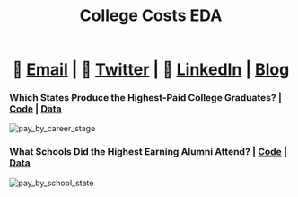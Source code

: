 # <div align="center"> <p>College Costs EDA</p> </br> 📧  [Email](mailto:EricFletcher3@gmail.com) | 💬  [Twitter](https://twitter.com/iamericfletcher) | 👔  [LinkedIn](https://www.linkedin.com/in/iamericfletcher/) | [Blog](https://ericfletcher.netlify.app/)</div>

### Which States Produce the Highest-Paid College Graduates? | [Code](https://github.com/iamericfletcher/Exploratory-Data-Analysis/blob/master/R/2020/College%20Costs/R/2020_CollegeCosts.Rmd) | [Data](https://github.com/rfordatascience/tidytuesday/blob/master/data/2020/2020-03-10/readme.md)
![pay_by_career_stage](https://user-images.githubusercontent.com/64165327/89110311-79249b80-d417-11ea-9b08-4fd56dd8f423.png)

### What Schools Did the Highest Earning Alumni Attend? | [Code](https://github.com/iamericfletcher/Exploratory-Data-Analysis/blob/master/R/2020/College%20Costs/R/2020_CollegeCosts.Rmd) | [Data](https://github.com/rfordatascience/tidytuesday/blob/master/data/2020/2020-03-10/readme.md)
![pay_by_school_state](https://user-images.githubusercontent.com/64165327/89128053-ca3c9a00-d4c0-11ea-9159-a8b70275d1ac.png)
